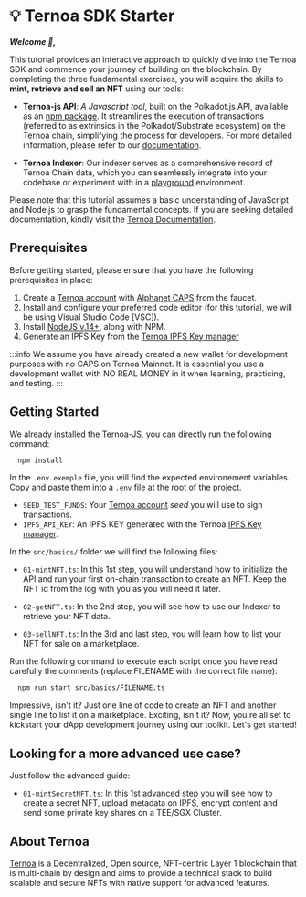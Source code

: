 # 💡 Ternoa SDK Starter

***Welcome 👋,*** 

This tutorial provides an interactive approach to quickly dive into the Ternoa SDK and commence your journey of building on the blockchain. By completing the three fundamental exercises, you will acquire the skills to **mint, retrieve and sell an NFT** using our tools:

- **Ternoa-js API**: _A Javascript tool_, built on the Polkadot.js API, available as an [npm package](https://www.npmjs.com/package/ternoa-js). It streamlines the execution of transactions (referred to as extrinsics in the Polkadot/Substrate ecosystem) on the Ternoa chain, simplifying the process for developers. For more detailed information, please refer to our [documentation](https://github.com/capsule-corp-ternoa/ternoa-js).

- **Ternoa Indexer**: Our indexer serves as a comprehensive record of Ternoa Chain data, which you can seamlessly integrate into your codebase or experiment with in a [playground](https://indexer-mainnet.ternoa.dev/) environment.

Please note that this tutorial assumes a basic understanding of JavaScript and Node.js to grasp the fundamental concepts. If you are seeking detailed documentation, kindly visit the [Ternoa Documentation](https://docs.ternoa.network/).

## Prerequisites

Before getting started, please ensure that you have the following prerequisites in place:

1. Create a [Ternoa account](https://docs.ternoa.network/for-developers/get-started/create-account) with [Alphanet CAPS](https://docs.ternoa.network/for-developers/get-started/create-account#step-2-get-some-free-test-caps-tokens) from the faucet.
2. Install and configure your preferred code editor (for this tutorial, we will be using Visual Studio Code [VSC]).
3. Install [NodeJS v.14+](https://nodejs.org/en/download/), along with NPM.
4. Generate an IPFS Key from the [Ternoa IPFS Key manager](https://ipfs-key-manager-git-dev-ternoa.vercel.app/)

:::info
We assume you have already created a new wallet for development purposes with no CAPS on Ternoa Mainnet. It is essential you use a development wallet with NO REAL MONEY in it when learning, practicing, and testing.
:::

## Getting Started

We already installed the Ternoa-JS, you can directly run the following command:

```bash showLineNumbers
  npm install
```

In the `.env.exemple` file, you will find the expected environement variables. Copy and paste them into a `.env` file at the root of the project.

- `SEED_TEST_FUNDS`: Your [Ternoa account](https://docs.ternoa.network/for-developers/get-started/create-account) _seed_ you will use to sign transactions.
- `IPFS_API_KEY`: An IPFS KEY generated with the Ternoa [IPFS Key manager](https://ipfs-key-manager-git-dev-ternoa.vercel.app/).

In the `src/basics/` folder we will find the following files:

- `01-mintNFT.ts`: In this 1st step, you will understand how to initialize the API and run your first on-chain transaction to create an NFT. Keep the NFT id from the log with you as you will need it later.

- `02-getNFT.ts`: In the 2nd step, you will see how to use our Indexer to retrieve your NFT data.

- `03-sellNFT.ts`: In the 3rd and last step, you will learn how to list your NFT for sale on a marketplace.

Run the following command to execute each script once you have read carefully the comments (replace FILENAME with the correct file name):

```bash showLineNumbers
  npm run start src/basics/FILENAME.ts
```

Impressive, isn't it? Just one line of code to create an NFT and another single line to list it on a marketplace. Exciting, isn't it? Now, you're all set to kickstart your dApp development journey using our toolkit. Let's get started!

## Looking for a more advanced use case?

Just follow the advanced guide:

- `01-mintSecretNFT.ts`: In this 1st advanced step you will see how to create a secret NFT, upload metadata on IPFS, encrypt content and send some private key shares on a TEE/SGX Cluster.


## About Ternoa

[Ternoa](https://ternoa.network) is a Decentralized, Open source, NFT-centric Layer 1 blockchain that is multi-chain by design and aims to provide a technical stack to build scalable and secure NFTs with native support for advanced features.
